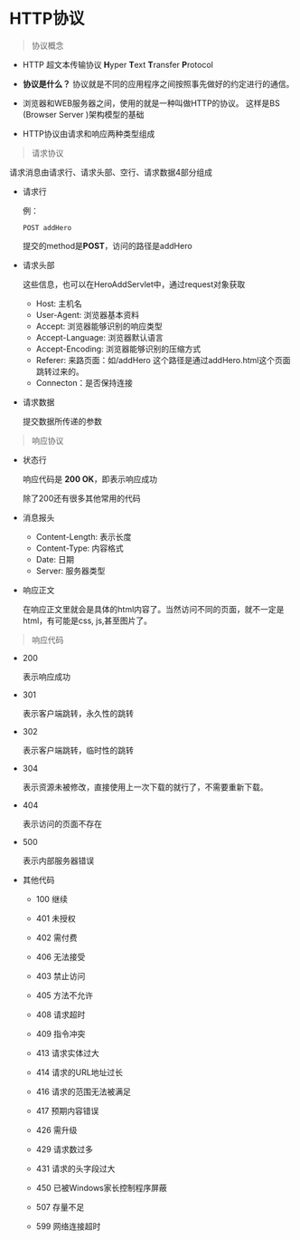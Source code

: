 # HTTP协议

> 协议概念

- HTTP 超文本传输协议 **H**yper **T**ext **T**ransfer **P**rotocol 

- **协议是什么？** 协议就是不同的应用程序之间按照事先做好的约定进行的通信。

- 浏览器和WEB服务器之间，使用的就是一种叫做HTTP的协议。 这样是BS (Browser Server )架构模型的基础
- HTTP协议由请求和响应两种类型组成

> 请求协议

请求消息由请求行、请求头部、空行、请求数据4部分组成

- 请求行

  例：

  ```
  POST addHero
  ```

  提交的method是**POST**，访问的路径是addHero

- 请求头部

  这些信息，也可以在HeroAddServlet中，通过request对象获取

  - Host: 主机名
  - User-Agent: 浏览器基本资料
  - Accept: 浏览器能够识别的响应类型
  - Accept-Language: 浏览器默认语言
  - Accept-Encoding: 浏览器能够识别的压缩方式
  - Referer: 来路页面：如/addHero 这个路径是通过addHero.html这个页面跳转过来的。
  - Connecton：是否保持连接

- 请求数据

  提交数据所传递的参数

> 响应协议

- 状态行

  响应代码是 **200 OK**，即表示响应成功

  除了200还有很多其他常用的代码

- 消息报头

  - Content-Length: 表示长度
  - Content-Type: 内容格式
  - Date: 日期
  - Server: 服务器类型

- 响应正文

  在响应正文里就会是具体的html内容了。当然访问不同的页面，就不一定是html，有可能是css, js,甚至图片了。

> 响应代码

- 200

  表示响应成功

- 301

  表示客户端跳转，永久性的跳转

- 302

  表示客户端跳转，临时性的跳转

- 304

  表示资源未被修改，直接使用上一次下载的就行了，不需要重新下载。

- 404

  表示访问的页面不存在

- 500

  表示内部服务器错误

- 其他代码

  - 100 继续

  - 401 未授权
  - 402 需付费
  - 406 无法接受
  - 403 禁止访问
  - 405 方法不允许
  - 408 请求超时
  - 409 指令冲突
  - 413 请求实体过大
  - 414 请求的URL地址过长
  - 416 请求的范围无法被满足
  - 417 预期内容错误
  - 426 需升级
  - 429 请求数过多
  - 431 请求的头字段过大
  - 450 已被Windows家长控制程序屏蔽
  - 507 存量不足
  - 599 网络连接超时